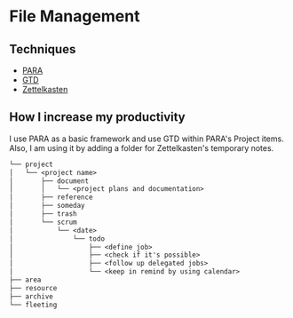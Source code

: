 # File Management

## Techniques

- [PARA](./docs/para.md)
- [GTD](./docs/gtd.md)
- [Zettelkasten](./docs/zettelkasten.md)

## How I increase my productivity

I use PARA as a basic framework and use GTD within PARA's Project items. Also, I am using it by adding a folder for Zettelkasten's temporary notes.

```txt
└── project
│   └── <project name>
│       ├── document
│       │   └── <project plans and documentation>
│       ├── reference
│       ├── someday
│       ├── trash
│       └── scrum
│           └── <date>
│               └── todo
│                   ├── <define job>
│                   ├── <check if it's possible>
│                   ├── <follow up delegated jobs>
│                   └── <keep in remind by using calendar>
├── area
├── resource
├── archive
└── fleeting
```
